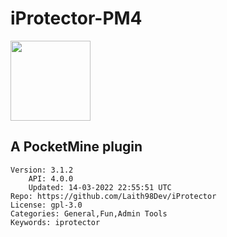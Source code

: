 # iProtector-PM4
<img src="https://raw.githubusercontent.com/Laith98Dev/iProtector/dca864ca0e28e706f414d0fe59aecbba305e6282/icon.png" width="128" height="128" />

## A PocketMine plugin
```properties
Version: 3.1.2
    API: 4.0.0
    Updated: 14-03-2022 22:55:51 UTC
Repo: https://github.com/Laith98Dev/iProtector
License: gpl-3.0
Categories: General,Fun,Admin Tools
Keywords: iprotector
```